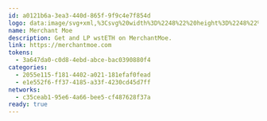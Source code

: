 ```yaml
---
id: a0121b6a-3ea3-440d-865f-9f9c4e7f854d
logo: data:image/svg+xml,%3Csvg%20width%3D%2248%22%20height%3D%2248%22%20viewBox%3D%220%200%2048%2048%22%20fill%3D%22none%22%20xmlns%3D%22http%3A%2F%2Fwww.w3.org%2F2000%2Fsvg%22%20xmlns%3Axlink%3D%22http%3A%2F%2Fwww.w3.org%2F1999%2Fxlink%22%3E%0A%3Cpath%20d%3D%22M24%2048C37.2548%2048%2048%2037.2548%2048%2024C48%2010.7452%2037.2548%200%2024%200C10.7452%200%200%2010.7452%200%2024C0%2037.2548%2010.7452%2048%2024%2048Z%22%20fill%3D%22white%22%2F%3E%0A%3Crect%20x%3D%224%22%20y%3D%224%22%20width%3D%2240%22%20height%3D%2240%22%20fill%3D%22url(%23pattern0)%22%2F%3E%0A%3Cdefs%3E%0A%3Cpattern%20id%3D%22pattern0%22%20patternContentUnits%3D%22objectBoundingBox%22%20width%3D%221%22%20height%3D%221%22%3E%0A%3Cuse%20xlink%3Ahref%3D%22%23image0_14870_270%22%20transform%3D%22scale(0.005)%22%2F%3E%0A%3C%2Fpattern%3E%0A%3Cimage%20id%3D%22image0_14870_270%22%20width%3D%22200%22%20height%3D%22200%22%20xlink%3Ahref%3D%22data%3Aimage%2Fpng%3Bbase64%2CiVBORw0KGgoAAAANSUhEUgAAAMgAAADICAYAAACtWK6eAAAAAXNSR0IArs4c6QAAAERlWElmTU0AKgAAAAgAAYdpAAQAAAABAAAAGgAAAAAAA6ABAAMAAAABAAEAAKACAAQAAAABAAAAyKADAAQAAAABAAAAyAAAAACbWz2VAABAAElEQVR4Ae1dCWCcVbX%2BMmv2fd%2BTtkm6b3SDllJW2Skgiwg%2BBGSRh4rwROW5oOJTBDcQ9YFPRRBF2UFa9mKBQvd9TZulzZ40ezJJJu87958%2FmaSTZGYymUzSue1k5v%2F%2Fu%2F%2Fnu%2Bece889FwiGYA8EeyDYA8EeCPZAsAeCPRDsgWAPBHsg2APBHgj2QLAHgj0Q7IFgDwR7INgDwR4I9kCwB4I9MDl7IGRyNmvoVhlgCTMhbIoR1tlsfNTQMYNPXPWADU1%2F70bHcVfPJuO9kwAgRoQjebkZoVdbEJtjgnk5EBI3GV%2BmP9rUi95jXWhf142WY51o%2Fl0Havf7o9zxKmPSAiQEBoQh8cxoZD8aAuP08ergyV4uwfKvJhy%2By4bmg5OxrZMSIFZEF0Uj%2F7cmWFdOxpcWgG3qakf9k40ovacXna3D1W96XmLW%2FBkp54SHmiy56bEZx1s6a45VNx9%2Ffd2hfx5v7hg27XD5jtWzSQeQKGRfHYG0%2F2XDgvrFWFHNEPn2oOtgAw6c14XmYucoKYnRiV%2B8Yu5XP3Nq1uqC3PgZIXw59c09OFzViZQ4MzLizWhp66q9%2F9frb%2F%2Fb6zv%2F4Zx2vH9PGoCEwGSIQd6DYYj%2Fxnh36slcPnWU4004clEbqtcXTEk55fbrltz12VXZ15uMwM6STry8oRF%2F%2F%2BA4Glu7%2B7qpID0MP7spHTNyrbj9gbcufvntva%2F2PRznH5MGIHEo%2FEEoYu8f5%2F4MFs8e6I22NM5fjjceumPWVQlRxpA6cotHXqjBs%2Bvq0dvruotiwk1484f5sPd0HZ67%2Bsl817H8f5e4nvghBrk3UiF%2FeOK3ZAK3wGKGMT0R3VPicd1lsaE%2FvSV%2FVkSoIWTDvjZc%2BeARbDrYNmzjOrvsBE8vzl8cF%2Ff2hrIXKmtaqoZN4KeHBj%2BVM2bFhCJuaRiSfz1mBQQzHrYHDDFRMM%2BYAiwuRGNUD%2F7rMgvuvTxRpXl2XSNueLgEze09w%2BahP6xqtKufp85NP0%2B%2FN97fpvGuwGjLj0bO90MQEjHafILpPesBc0YyzFNz0d7bgfrao7BXVuKRW9Jx2bJYJUb96G%2FVeHJtrUeZ1jdr0WcXJBV6lHAMI09ogEQj94tcET93DPsnmLVTDxgjw2HKzoAhOxVtLfWoq9xHnaEbVnMIfnZbBi5aHAMRlb7xfxV46eNGp5Se%2FUxPiirwLMXYxZ7AADEiFPFfH7uuCeas94ApKQ7mKXnoijCg6XgN2g9toSber23%2F5MZ0BY4eey%2Fu%2BE053tnWoif16Ds6XIseYggxe5RwDCNPWIBwxmqJkdLvGPbNSZ11iNUCc1oyDFOy0NbRiLqag%2BitHahLmI0h%2BJ8b03Dp0hjUNXXjxl%2BUYseRDq%2F7LT3eotLae%2Bzesx%2BvS3edcMICxIqYy1w3KXh3ND1gjI2CKSMNPclRaG6sRXvJ9iGze%2FALaVhNnaO8tgtf%2BnUp9pR1DhnXnQd5aRoL2VVcO2Ch0Z20YxVnQgKEi4IhnNa9Zqw65WTM15KZAkNOJjqMXWisPYbusqPDdsMPr0%2FFFctjcehoJ675aQnqmvsX%2FoZNOMzDU4vC1NO9xfW7honm10cTEiBGWAo5c5Xr157ytDCrAfZQI7p0WZ1LsgarEb360izl9V4bpzUpyhsMhHxrD0Ko4PozGMKsMBEUIZlJaG2uQ1vtQaV0D1cHIxcGvn9dKj63Kh47i9spVpWhrmX04EiIDkNucohSbTbvql47XB38%2BWxCAsSMqCR%2FdpI7ZZniY2FITURTE0dfAqMbHhI7lw7MHT0KKNbjXQo47pTrTRxTfAws03LRExuJpppyilE7Byjdw%2BV532dT8Lkz4lFe3YVbHi33CTikvAsWRUNstDpt9p6dBysPDFcHfz6bkAAxIbzIn500VFmGsFBYp%2BVzhicHMBpRuX8jbKHCIjwEh6OALuE4%2FHTQgC%2Bs1gYLFV9fhRAzd8Kkp8A6swCd9i5O0R5G56GDbmdPJod7rkjGTecl4GhNF6748RHUNBLIPgqfPS1S5fTmx2V%2F91GWPslmQgGEYhUIDgoqpmSftH4UmVi5SGadVYQQizbzUleyB7Y2x0rXKPKVpL2kxrZkK7ojjAirsSGku39K1dOsDVERMGelw5TP2SiuXRwv97yeMrLLVO4Vp8WitMqG6x8u9Sk45k%2BJxMwcqxKvXn1330uetnEs4wc0QLjpicp40korYldzSnexCRFJfFe0axi%2FYAgPQ8SyhTAkxPdVoo1rAy11x%2FquffXDFmFCt9mAqPJ2hHjIlEwpibAU5MNmBY5zpdu271MSoIeZsCFGgvXRO7Jx3vwIHDjagWt%2BUoIG6ku%2BCsJv%2F%2BNsTifzx7HajsP%2F%2BqA4CJCROjcUCUujkH43ucWFjOtYPhoplffPu6KB9tyRzdLiwnMQmcGlF4pTeujpsqG%2BbJ9%2B6fNvu8WA5twwhIR3krMMn73JYEWkJQPmqHi0tTejvlpb6R4%2B1dBPwzjR8LObshQ4NtLY8Eu%2FKsNxH4JDSp6TH4sLF4XKXAWefG7b7ztt3d4vpAzdFK%2BfBBQHISA4%2B571DS4C3skWabKL101zP2FPRAhsKUNTnyHEgOSImYgwZ52QaVN1KXq6Rjf%2Ff0Kmg27YDayb2YLuRNc6idUUjShzJoytJrTWV6OjZPSzpCZOV%2F3iS9k4Z1441u1swe2PlaHd5r2oN6hJ6lJm7%2F7zkhRyKaCmrgsv%2FN1%2BcwTSa7jP%2FZke2NpdpfH3vYABSDgyLohB5ovsAP%2BbGQifHyIYQyzIjF7M7VhkM4NCV2c7mqpKBt0do8tmIwwRPbCHaUTKffYItyQixpSLzvpGCFC5l8InhUeGmfHzL2XhrLmhWL%2BrhYuAZbCNQg8aqlIrZqXgzNmc%2BmaT7v9hMXp7TFOikfUEpYfvHceR1QTKxqHS%2But%2BQAAkFtO%2BG4a4%2B9nogKiP3vkWI8ezqMUwUhNyFRoril3dHrN7hjoTjNkGRFrTEQEaDNbWcuTdScJyzVm8qYiV%2Bzp%2BcWsWzpwTis0iVj06NuCIiQzF11fHqandN99rwCebmvqqS%2FBnxmHKu80IvakF5eM6qzXuBBmP6Q%2FSycI3%2B3onQH5o4FhKcFDLdRG66F%2BgtcF%2Fe3oiomIQkz5FyeqNx8pR1bQNvXbfKcvSxLBQCx69PQurZluxcX8r%2FuPnpWjv9K1YJeXIrNgdF2VhVk4Iyuk86IGfHJbbg0NkFDL%2BYoDB3ITSpwc%2F9Nf1uAIkBvn3BCI4Qk1k8pHL%2BCKH7p4WmmMo2WAM35SRkwERcSmITkynGXkXGiqpB9A%2BaixWEZPjw%2FHIzek4tdCCd7Y248uPl7NM34NDuuv8xdn44ll01MAV%2BNvv3oeWoRV%2FMx1w%2FF8PumtacWxcVteHpoAxfPGSNUWEFZzC%2FdEYF%2BNx9hZDGFIiFg4LDtka2syp07EKZmsobQUyERoZh%2FaWRlSX7nessYwNwQo4nrgrE7OzuS98SxPBcRRdY6BzSH8tLkrG966NRE%2BPHV%2F91kHFQUboRzP1kr%2FQU8o8%2Bt7y%2FVz6CIWPE0AMRjp0e5l189tM1XD9YHfM2spsVVrUIirkw88syyjua%2FEmxGhSgIhNzaEMYlDrKg0VW3yqX7jqgzlTYvHbO1KRGhuCv69rwDf%2FVAGaiY1JuOzUJDxwHddnDHZ87VsHsJmcys2QxM1xz9RixxluxvdZtHEBCN3zfIVUEOuzVow2IwdAkiNmERyaycNwWbb4kHuYLKGISEhDZEI6RK85zlkxJUbpRo7DVWSUzz6zKBE%2FuzGJtgnAI8%2FX4NHXRHzzfQjjWs5XLxUzFa7PtPXgzvsOYOMWt8GhKkR%2FyqeGI%2FXiNlS%2B4vsaDp2j3wFiRmRSGBLuG7pK4%2FMk2pLGdY7MEQsX8crGRbjRBnNoOGLS8hHKRT0BRNWBLejuHN7zx2jL1NObTQbcf20Grj09ksY7wNefOIoXPuqfRdLj%2BeJ7aWE4HvxCOnJTLajhvpHbv74PxYc9X%2BKgmZE5CpkPtKP2tV50e24S4GVj%2FA4QOna7kY0NKGtcs4Fr9%2BGz3epCW3sLFwZtbsUdHCmEolN4bBKHiEyYzFY00zyloWw%2Ferq9y29w%2Fu5cnzItAg%2FdlEHTchNKqm24%2B3%2BPYvMhzwl2uLLm5odj8bQwXH16LKak0aaM%2Bsw7FN9kraOjw3vaNsA4LxQxq9pR9%2FZw5fvy2TgAJPEsXzbAF3nF58wdVil3LsPW6vlIa6B%2BEZOSgzCCo6e7CzID1t5YM%2BLeC%2BdyR%2FtbbJ2%2BfFEi7rgwEWZTCP78dh1%2B%2FmKtT0xHUuOtOH1mBObkWbFwahgPR%2BjC5m3NeOYvFSij%2FdY2LjbafDRdzI1yZ%2FkTIMJh%2FRbobz0sBXP8I0e42SpLWhLCVixzMzYN%2F7g42Fhx2K34ZpMJySnJiE7O5rq3Dd2N5eixtRKM0u12rrH0QvZ1y2VPTy%2BVY344wMp3F5c4miivN3AqVO55GxKijTh3fjTuvSIJcZEm7C3rwJ2cwj1U6RnXkhqnxJmQGM1PjAnz8kORZDEiN9GEXXtasG1HC7Zsb6GOMYrKutfI5gpsONGswb20HsfyKwcJQ%2BxKj2s4xgmsMwo8KqGrY3hxxMLRef6UcEzP5og6LQm5SQakxzaCG%2Ba4bJJAq9UEBQixPxITKzHhV3hxUQul71A8EUfPjQIWfldydG5pt6s1irZOOzq4K7GD6xWi0wuXEAPDmHAjUknMWUkWTM%2B0wky3PB%2FsbMU%2F1x%2FHq582jbh8I2585uWHYQr1hrxUKwoyLLBxb0ojdYjahi5s3dGMZ1%2BvGZW45KK57t6Koj%2BCtE4OU%2B4mGE08vwLEjIjTR1NZX6e1ZqXRbD3Bo2wHK9Izc8JolhGBU6dHIIr7NwrSreQM5AgcSHt66O%2B8qxs2EnGTnMnE%2FbYylQxyDgGHmJIrkPDbzutegkXsAdtpttvNB1EmO%2BLMPUiN5%2FQzPaB7GtoJoGfeb8DTNOU4VOGaY4RZQjA3L4ziURjmEhTp8SYcp03Xjsp27F3TiLeoO%2FxvSTvbwIoFSKBR66kEyD%2F9UR2%2FAkSOPfNHo9wtw1o4xd2oKp7spwgzduLCZTE4Z0E0Vs2JVGBo54jeTFGog4baJYfsMHQYYOql2xyCwSgcwhKJcK6I93IvSUh4PKxcADRFRHGPejhEPxkuCFlyp7YyROwu246uqgOcihaM9RKA8rBXWd%2FbCUrZ795LdiQi2kUPf4zD1Tq360VKrFnpB%2FFRJkyl4lyUZUWI1Y4D9Z2obenCp6VNeOrtSjTLPnlHiP%2B4GwbXuNKjjMs3PaIJHU0%2BgJBU0salR10UagwPRUh8vIsnrm%2FNJlO%2FaGYbFt%2BUzz0X1A%2FoxePIkXa00kdaaE8oLDRojOS2VpoTokd2N5ErRKQUwJw3C%2BEx5FIGnQOEoMdADkIiJj2PGEju%2FEegcaaro6aCULGii0qJAELKkK9uruzJN7Gi7vXy%2Bfcvm4UP9h3GzHwL5lFxruqwYUN5K8obbfjXsRb8eCNtyUYyJQkcpsGG9Qe21W90JP3q8yDHn3GzaAEdS8%2BnWLXIgoj5HFOz%2BAqzWZhr6z%2Bf12L4DMMXzKRv2eE5SChFnGV5nfjSsmakRHaTS%2FTg6DEbautDYO0OQWJEJPdhaIQvtCSjt4z2vRZamE1birC86TASKyI%2B8TZ7Rac4uaHdGwkl5B1MZUDX4U3oqi5mIoPiHkpxUYhQWfM%2By5bsHW9UdJLG9jZc%2FtI6lLd4twcp%2Fl1yEN8ZCrNyvgq9TRwSKqiJHbChdZsNbetpqbajC23lvipBz8enADEjPIUHZV7GQzM%2Fy%2BPPxnQ6V8SJrjjvq5%2Bw9AwYaC%2FqKoSQ0i6c0YZr5rfS9KRbbeYpP9oFY3QRMqbNRg%2BdM5jaGmUeaqCCLWIPQZK48FxYUvKZNV%2FjUBq4q4Jd3OthE0O4l7xl53tq1stFFJe3epW8Zcc2eoT%2B%2FIvvUbchUj0MkTt7YOj0MJGL6AZO8ZpaXTzw7S2ac7a9xIN7XqR%2B8mIPfHOcm%2FcU5tQ4UTVjUfggTexu5ev0iwmJnaJ7%2Farh5XenKg74aeU%2Bj8zo03lPlGaZVu1%2FvDy%2FHbef1qyAcYxToSVlXYjPPgXTl3wGccmZOLL2T%2Bg8ekBI3zFiC8%2FQQy%2Bipy9BWP4CNcoPBIfE0mOSywgncCRzCEjqSp5o94WgNdbTvvffsDdWEmwOzuNIN9yXnQAx9nKKmKLd458ewS%2B2bh4u%2Bpg%2BCy23I3KP5wD1tlJ29FS0o%2FqbNJP%2Fk7d56Om8ozA9Nb%2FDkXZONDJ%2BwdfBzdp%2BDDp1eVGk1Si6h4MMHTRbmGTDV1Y2oSjZBgHGR%2FvsSJmyBGd94RJExCSqqdGaXR%2FCRnAoMUfK7auDplOYEjIQns9FRz6SAVwPMl0rYNGK0h6Ikq3Yj3omYpQWRAyj2k2AGRQ3slXQmZua0ZRXpcfScx76m27rYMxZiIjUPNy7yI4Fm3bi5id%2BCZsPN1cNXfr4PqGAn0Yz%2BT9aEX99E8rv5jTEdm9rZPQ2oaSLRf7drMgfOA6njiYfb9L2subuOFpwlXcUd%2BSFmuLUIxMV5v9c0YS7VzUhpKMTO3a3wRQ7D4suuBX5c1fCHMqZJ%2F7r7e7E0bf%2Fil4xM3EhNsm4Hz9nJUIiYxT3kDjyTw%2Byb72zirvzqg7DJq49WxvpWZFyR4%2BNlsEEiHhaJPH2dHPUp3TQSU%2BHHZUlaN33MeMQgNR1XBSrZz%2FgWwAZlr8QZq7eC5gFcPk8z8NoMOHfe0e%2FX31AYW5cmKgxWGrdB7cbWboVhXovlzPjPkvbrb1daN3vVqJBkbziIASEkdtkf0LnCl8flN%2BEuAw3a2sfczgzdf%2B5x2EmkX6ykcAIz8CKa25CTFKuGquFvEVUIeWiZseHJFxOWbmg0hARZ%2BKSYEzKJqchsaskfC0tNQoQjaWHCL5GJu0HjLsdJWRls3XCyFVrg8lpfmOIrAQchgh6eUzMZUpG0v4rlnbbuefjybfXoKap0d3iJ3w8DlKJNJV%2F3oTI2xtx6AlPG%2BQVQGiCdv9EBYd0kMUYhXML2%2FDVFVxAo3%2FZihoj5i6%2FHIVLzueAyxFXxB4HZamZJxJ2W%2FHWAX0rceQjoZcAip%2B2QH7AYO9G69H9aC%2FeToA08CnBI3mp2SjvGLakbm9qRmSMGb1cBJFr%2BbgKMpNlzZxBgDvzL8ZkAjOPmj1r9hw8u%2F4DV0kn8z1TOBIf60F7XQuOveBJQz0GCG3yz%2BTBNfd7UkggxQ01heHWZS04b0ojPtrQgiTK6Zfceh3Co0UvYSCB9ZLK5J%2BQmJ3g6Gk7zv3ndWpRUAeGApGDI%2FQaLBy1k9B2ZAvaDu%2BEnR4WJZ2md6iJX%2BZGDqCV4PFfBUMuzdto5mLmKU9Dw4MwDI2AKTpRuSIKoT2LKOkymyDAkcblJPltCcHjdo5xAi7XZj3FaeGZNjSWuFuWRwDhNO4U2uQ%2Fzcw9SuduZfwRLzMGOCW%2BDrsPxeC0y29F8tRZMIpdiB440jqPvVRR0M4lcqU8O3ENXVwSoJjDwlD%2F0Qvo7WgmuAgDfvQRXvt2zlEvyL1vPR%2BJbWM9rFyNF9ekQ4W2xhZs%2FN0j6G5uIM8yICV3KvJWnkuDySwF2Lxkv6uLQ1XV7%2FfZaxHcrPf3Buw7vxvt9e5UwCNCJwK%2FzBmCCd3D07mynTLzYiyYtgRG7v02UDkWx2xDk5wdJhNFG%2FEg4iKS4hJUqu0yRDsBo7%2FzZegWfiScidqbLIHzv3a3P0tJrhYa5YGKz1HfwaHkDi%2FIHnqUEi8Ku7pWDxx%2FCFQ727JnK0W7zi7FwSSf6pL9qP1rCfKXruLnDCREjrxj0jnbyfab63OLufvnaroTetydtrkNEAuiZzo8HrqTb0DGyeR%2BjKe%2B%2BSOYrVR2SVAh1B0QMrzoI0RrDSdR0bMhhtrYxDiueIQSwxSqqJuwR%2BS6gQpyO008ZE9cLzmX7EXPys6ElW%2Bim6JZj91G4rawbhTNpI4DQMLFUVsXQh0Oswd3cl1NA593K%2FDpkFd467Th0Lq1tIkh0Ols7mQPkUj%2FUSsqn%2BBbGNHTntsAiUbePexYza5igvVwnMWEz2Sl4KrpBTj43EOcmTIibf5piJ%2B1kuSrSOiEFsldXW6X6Vd1fUIs0emdNQvGkv%2BKSVCxJxCOlFeiurEdB0urUVF9nGWbFLeRAy%2BjaEn8o1%2F9Ekmp6bxPTsXadNva0Fq6F8cPbaOJOf1uOQrWy1cOqAmcgRxEngKHD5epb2dQKaAJ8%2BG%2F4jWv4HCGZ%2Bb9KsNJ9oeDWRxntm5txMFHR2qaWwCheXGkGaHXjZRZoD03UVa%2FozAHV%2BWncvCUMZ5rGDTaM5EYj5fsRsKMlbJM4DIoiUmRVS8qtnLWR%2FzvOo%2FmLlIJ3YqYFZFdyPP6GvHbP%2FxeWdxaKKJZ6ePKzG%2FJQgDazdmuy6%2B6CinJtPJlfcREXgQxozWMdlzzEUlRsPydP8PWUMt686Ej6JxBv5ZvKbe1uY279myaOb3zQ5Ur8yVqe%2BhNxMIp52DgvhnEEiAGAsRJ%2F3TRMUOQx8CY3KDC%2Bc%2BJxT0SebzY02fMxOeLBBwkKyfX6DLCd9XWoMdIEWuI0EszjTrOSO19%2BiE0b32bsfqJVE%2FiPFJr93qRuugCpC65GFXNXBhk9rI4ZyY4rBSlUtLS8ZMn%2Fw8%2F%2BM1jiI6OUbsNlVWunqHTd6%2BRvZ47n4DSuIP%2BSMSuwUHqUVtbxxq6fp0U1AgO%2BihkH6SZhm7z4Hwn8zUn32dZEJk%2FUhtd9%2BigVHy9SwfdCujLUBLkz5fOwNSoWI6cjjHXmdCIEHsXd%2F66GDxkNO%2Bm15Ijbz6DyrVPwc4V7x56WBxKFHPuCNE0musrqUx00GUnD74hMQsXEy%2Fmsjlq9oKFiE1NQ3JuHmZzPeK9tWtUvkLy%2BkfPj0bzsHPLrjI6VDc1YIgoNjgIaLr18w0ZTekuvFda04gP9pbj5U%2F2IWreSsy58hbEZeYhcoBYODi3k%2BeaevUZI7XWLRGLSMsZKaNAen7XjGzM4Kn0YiruLJ7oddRmi3hoJv8NDl2cHj382v%2Biq6mO4pfAwpHHCOKV5COjTeuhT1FcuhPJpk4uSIq%2B4eA9%2FN69aROOHTxI8aoHO7ZuQUtbC75x221YfubZSMnKwOJlp%2FUxKgGXgeYtg2soZimuAs8WV2lDBOAcAN7fU4aDVVyo5PWyFStx7uqr1CyXkWXHrv8ULTaKmyd5oNA7f6QucAsgPNmpcKSMAuV5YqhV6RzCHnTr1xNmg1hZEbMUUxEKJDGq8Zlb9I689VfYm0hYnN3S9BA%2BGUylQzZWhBlGpmnIzGg77r%2FpXPx78wFs23eM5lScwaqtxkP3fp0zVXa69qTaTJo%2BcmAf9uzZjceeesqpUvIzBM0VJayXI09HmUMBxKYTPMvZWlyF4qp6FBQW4Vs%2FfgiH9%2B8laCjukSsl500bsvYn2wPStWaQN0zDRxSxaMNSxFc%2BYaY%2Bbp3BfeYUq4TAnIN9wMgrRG%2FkR4sj4JCdexUfvYKuGp6zoSeV70H5OOd5wm8Vl4n43y7KOmfPzltShDuuXobl83MRGmrgFC%2F3qHf38CDNbm1nIEFy6ulncKo3V6XT8%2Bxpb0VH1SHe016RAE%2F%2BKVsvgmBw0HWTHsLgCKd7JUwtmIa4hFjuhz%2BO%2BopjbCFXeCleNbD8YBClOlJOMBs2jMhB%2BEoimAMXASZGWJwYz4U%2FEYskaH%2FlVzeJwizKutzix0yTDCVqCe8gwbU3VaNhL8%2Fxcyz2iXDlnF7y0IMrjqQ%2FG%2FwtnCqSe8%2BXzcnFstl5OFRWhS37K3nG%2BDECpRsZU6bh9nvuUaUhhBuU6Ci4l9v4qja%2FKXBg3ZijE5AFGwJ2A%2B85TxKYqK9IaGxto7sgTkuT%2Fa15%2BRV8suETNFRXKw72u78%2Bg%2FjoWLTKomcwSP%2BOuHdpRIBMpH7MjghFJk0xBgchJFmv0EBCAuQ%2Fa3xqn4glphsth3cTJ93sNJ2p9oNL8nMGhb724Uygg8vUr2XU1%2F5r31OzUzCVazKnzsvloZXNWHHF9YimfZVdiXTkY%2FZ21HBaue3YQa0uA6shWWkA4USEczA7tv52ibk8wWEgMmUAqK%2BqVmCZNmMG0jNysGfbp8g3h6K4q8M5efD3ED3gd4B0ZJAYZwx8uUPUzePb8xNcb6GVjIw03OukCYbZLGVzvwQ3EmnDM%2BmXI2rdno281IhY4g8OOhh0cAx%2B7sm1GDKmJ8bwE4vOXW%2Fi8M63aYQYByP1p7bGZrI72nRxQZHRXAY7dSX9%2BGmJIHXT65cYG8XzFENR08KTcflMOElaZjb%2B8%2B6vo%2FiT93DovdfxnZx4%2FKmiBe%2B2NCnwuizEhzc7Mg2Qjy9C%2FHvcJz%2Fi%2BrcvStLy8DtAfFf1E3MabvbSRhMNk%2FjLIThkdI1IyyMBiahhRCctde1NtF0b4R36AhxSazF81Lwo8qhKzj51U2Tq7azmVLCBM1%2B0duPs11DgUOklPkUtbY2EnIIXZjqMk7YJf7zglAK6FNVc%2FkieETw5avszv2QCrYHCWW5Ij0FonQH%2Fqj8uWU6cICKnH8OkAkgoF%2BWGCiK3W6wOSxmjBZa4ZI6u2hpJV2u9kumVojvEqK2P0EPl78l9OTymg6JQR0cXPSRqSrssY8gxAWlxQ3NBvQxxSOfcUgFTXFwcykoqCQ9ZnAQSI3VRUyFJ3e9vGjkOxcmr48NQyRm3LeQ2weC6B5z72XWMCXQ3UolPriuslFihHlJJKE2%2BjRYSkIhUvNfBswaV2tpPQQMycRZhBjwYdKFNFjsK0YrqJ0y5zSA6Qhu5WVsHDa65mCi%2F2zvpW4cAzp2WQe4xsvjZTf8dcrK4XpJwk8joSO7zJP8Q8UsryvFXZvTYbInkCPK810AjTd76fHIkDrbz7CamC4YTe2AEoeLEBIF8p1MWy1wEoQ0xBde4QAjCkqcIxSgCEZ9V3Z1iZyUJB5KWuuMk37vIesAtUchFyRencEZOqsoio8pD%2FeVvLtq1kxA7aHHbQX2ojRyklcTZwk8M9QYzRSt3giwKqn3sDppXAGZpaalJTC5t4EfYivpod9RvPXN5xN9iwJhIk5bTooY%2FUUtPdjJ%2Bu%2FdGJkjPNItL9EFBxCYBh0W4ixAU9ZD4osXEh%2BwW1JbhlEA%2FKJ1%2BOZxopVIzH%2FkWud4UlUBvihmIyCxEeHw6LHQvKn5BZRKgnc55j5ftRseOrWhsPqTWQtR6CGWrTnKQJIpWWk5CusMHqZOts4MbtRyE7QBKcloijpZXqcSS1wBQuMxSYGzHqphQvHGckwPBcEIPTCqADEVaPTRXN3A%2Fh1izxqYWwRKlLaAqcw52iVH2engRiC8CzoToqXMJukUERQo1cIsCiyJQNU5rGYcmhiIlMQ1p885AHS1qt73%2BHFoO7VOilZi%2BR4SFOoZ6dypC2yuKZxYdIGy4cMkwulMN43lqHa06Rxw%2BL13JT%2BPZ6MHgugcmlYhVr5tbDGqr6B%2FKTxSXyOMXLnd6qlGWNSJazQQ5PVA%2Fh%2BMeEsGclIGcy%2B9ExvIrEZ6YATuVfwGGAEcMRAYEchqjUDGFr4ScApx%2Byz0oXPkZLuhT1ONbGKmsAXnxwk5dRgHU8UDSyyc9g%2Bbz6sGg8gdn4HTdS0fbVvejO6Wc%2FD8nFQfZ1dBCohGhgeIUiUTeuU44tI2FJTyO%2Bkdu%2F1tlBNEaTLEp%2FCvEKzpDv5LsTLQOYYzPNXEq5dRLETt9IWPL6KsRvow2ImpJGExvkpczaEymUJxy0bWIS83CO0%2F%2FniKXjTqI5DU4pcruhD8iOtroe9cUQQ%2FxSgvXoqSkpeDY0Sq0t3UwJ%2Ffy4tSBstU6oZDgjZFm%2FidWD9VQ6T3ark1ZOo%2Bu0gqZsUmcv1Kj5UHNssbQo4k%2BqzXoWf8liY1EKR5MMlZe6dBjRje%2BCPnmn7ICyy65mlO%2B2q7F%2FvKG%2FyWAs9HRXQjFM%2BcQQs%2Fy2TkZzrdG%2FC3gP1F7GzHZSRFhUolY8saa6SVY4wQa4QhPMFBJNibnIK5wHsfUE5tsoF1W%2FLS5VNqHHnElN%2FIaJC87DzFTF5IzcbZqmPiMPnJw5DHzzIuRecqZZHon1m24TOxi8NjeofheXzzWKSE5DuERVsfcgzaTJtKdkvD0H9TLpA2xCYloo3hYlJHnAcfpK23S%2FxjdEBhg3SOrxnPP%2Byza33tGCT1C7tTLeVpTCDKmL6aSHqq22zqLOtIEA8WyyCkLUL97w5AtEoU%2BZsYCcg7u2fBxEO6Wtfx8lNJBdUd1iUe5i68sE01UZLbMOeRNy8Pu7TIJwLvsCOkLbdrZgIxZc5E2dynSi2bzMB8e98fybyCwausb8X%2Fct%2F7rl55DvZihBIOL4XQCd8pZc07hYtssRGTkUhcgUcioyT%2FmmFSO%2BnOUos5bLoJB%2BY2Kyp2tiEhEDsfwS%2FqiJM%2FLEHKZ1EWfGZMOk7oa6OAt86yrSehU9DmZoOrgoqYDb3Gqmusq7S1iuyVI0Fon4ld0bCSSkuMVV1AiFBthZL4zL78Op33xXuQuXIFQuihVXIucRPasJ8XH4t5rP4%2BPf%2Fkkj5LLHFjUSXrlGU8P8E6anplLguiirnE2lWd6CDFQtCLBZZ99NXUHOkzgP8oVJ7RCCSE86Sbr3OvoMIGKt8j1jCaKsJGugUQ%2BT1%2B%2BGiH0yqgT4QmZjOKG1EiI2kyCzb3oCzTXJ4%2FTaH3YXPV0PZy962huGRBX2po%2FNRcmK70%2BEhgCjsU33YkZp31G9YESD6Uv%2BJF%2FMrkg%2Fyg4IiMlCX%2B8%2BzsD8jtZLyYPQEhQV684k%2FRLHyypuYieczrfaQjiCubR7ko2UQ1Nccp4kPqFiDrZp1%2BBlDOvUYt96tg0pgtLzUFMThFBJgQ1tqQSlpCDhNkrFS8QkCjwjlCkxOuSKW6nJso9A12l5E%2FLoW7Foxxmn4Ks2XQtIG0YIQhQ5hZOw6kUwU72MGl0kPl5hZgrRzo7RsK0RWehu64a8cvO18QiGS2HCioN6Uui0NwjvmCBApayX%2BKJr6Q0kYEc2Bgmn6Hy9%2BC%2BcI%2FEJeeirb6Ce0J2qw1Urrje4CzFGZ5wPOFEKvBLCN3EY6lN5ggsvPxzfOb%2BeCjZ3HvV57H6gW8MLuqkuna%2FxwK8W66gY4KBM1RGZH3mGlq2Oh0Z4FEbqNIKQVFEo2ylqyQe5eBNZN2WK3PlFQiNzXBmCkNmJ4zDTFFqMJAEMNWVNShYdS4iuNbjUeBoMS3Ts%2Blij%2FKfIJEnDUBuufgyGTL7goykISHiqM3pZt%2FTkX9QaifnkWGYXaTy8iwfEY1k1kgXkey0wBWjSPHxKyoOaXeASKTXSEZ9GelNYdEE%2BPXcSBVDHYh1UAn0WNq3ZCG1MtAVqZjLOLdV3AWJ1W9Tkw0FsmI%2FMOnIV0yQm5aJpJgR%2FRqMnNcEjjEpRKzz5i5BJD2sa1NXgfE2lHhGCt7y%2Ftt4%2Bem%2FoMuhRFNXRlJGOi647gYUzedZhkOQruhFpvAE5K2%2BC%2BVr%2F4iW6nKnNf7%2BNsrGK7HBcgaHPJWlv9LSKiy58T%2B5BsqpXAVVz8ZD4UBT6OyuplFzAtFf6snza1IA5IZzNecU%2BogaEK%2BPQFj%2F%2BmsEx5%2FUDJKY1UfGxGDlxZeog2w2vPU2qo4dxcoLLhYGpbiUc73ldFuxHzPQA336uV9A%2FfqX0XDEsW9ecRPhNMLgjNQxnIwt2QnSD7K9I52Lj0k83kEmKAav%2FTiXNdRvcXaXFp841OOT4v6EB8jc3Gm4dMWpJBbPRsexfrul%2B%2FZj47p3kFc4C2W7t3O62IhVl1%2BB0865gFTdgyUEdevxehw5vB95%2BdNYHUFJf9BaIyb59C5PkCSfeS2iuZBY88GraK0pIUMgAkj4FuWkwikt0SHmJvEzlyCq4DSCQ6Zw%2B%2FN1%2F5esxVBEHGTK4n76yRFzwgPk%2BnPO5ygaIM2QoZuhi46ut336EW6%2B%2F%2FuICI%2FGU7%2F8KfZ8soE6gXgz5NKjmJRwHjYiNh5R3Co7HAXL6C%2BTBSJyhcekIOuiL6KzsQYNh%2FcAPOItlObtaubW4edLmEsP12uiC5YIC2IxsnHLm8FDGhPCLcE0nT%2BJQ4BQlndvwGqy4IvnUbySIdKrUdK7codK5cAHqo8ewxkUncKjuAmKdbvw6s9h96cbUbqHph9kIFJXTRmXnEaou0wQ6AXyh0wchHFGKmy%2BeIXX1tt1EUrWaQRI%2FUFbAOy%2F9uSXCGUGtHJj1skcvBlaAqa%2FHrzxNoofVr5IZ6IYx%2BrJ6pyIN6kpiI5LoHgj5NqLuLQMnHLWWdhL37zVx8o1JUE9GX1dFSAIjBAFDo1bCMfwRucYXBtxdNEm25FP4jBhAZJED4FXrTqb8raMwH1j7Li%2BSsUVSJxhstNPqkTASNXEu%2FuKCy7imkoINrz1FonXgZFR1lZru7xCvf3CXwQavoCHVJ%2BOkQiSkzlMWIDcfvHliKMIM1FCcno6rr7zLny0Zg2O7N2lQOIbmIxdD%2FTSFHpaxslttDghAZJC5farV1zDkVIfOceOSHyVs4zGs5eehrnLluHFPzyBtmaak%2BuSof7tq8J8kg81EE4O3Hbh6tHve%2FFJfcYnkwkJkP%2B56Q5Y1crx%2BHSat6WK6HPlrV%2Bil%2FcwPPWzn3GmlrsIRdEOSJxLpUKwbOZMXL78DG%2BbPOHTTTiAnDKtiLrHWROId2g0IiCQ1XWTOQw3fvO%2FYaD7oV%2F%2F9%2F2oq65QViSKiQQgJ%2BnlRMNv7rqXJicjOkKf8GBw1YAJB5Cf3nInwcFqK8U8IIdeV%2F2sAVpNKADWCILknm8gKSkF%2F%2Fv9B3B41y6HuBV4CrGIsRGcdHjkS1912a7JfnPgPk0XrTXCkh6O5C%2B5eOTVre5oOhtI8g6Xt5x%2FKW6%2B4FJt5sqr0gMkETmFuCKaTX0kPCoCzz3%2BKHZv2YSsKQWIojmKMBKZMRbU9ItfJ2pcGsNxzFipCxHitLvKAzwBOdhGy%2BMe4LS1rL5Mz83mkXGt2LB3t8dZ%2BDJB2BEutPpwHGnB0e8PV78JA5AojmLPf%2FeHCBXvIxOHcbjse435CcHT1ik3l0aL81FZWopXn%2Foz6ilydXLzUwLXUsTLu9ZYBzgGtVtWybWlQVlpJzhIOZXlRxX4evjMpI6dHpTIZY2Gu%2Bkom0g9c95CrN30KSrqa4dLMKbP%2FA2QEXvPjIiFiZjFwzN8E7w9H%2BQP93wL16w81yFa%2BaYu451L3wm2JGzhGJXlpXj7%2BX9gx8ef0Bl1NDKmTcPcJUtQxBNxw7juI4uBzkG4RS9N2ksP7kdJSSkyc3PpOC4boTyQR0RQB2k7J%2FH%2Bt2Myoa6xEavuuQOHKo56n9coUsa%2FSy%2BZ9PXtq1CBDQM7dVDGwz6UuIEAkLMXLMKL33%2FopJhuFAFJ9pdv%2F%2FRjVBw%2BhOqyMhwtK0dbWxti4%2BMRGRvDcwcT6ZAhifDglmJ6qp82Zy4SUuj8TrGmQW94DC4PVx7FOf91F46NAycJAmTQC03kyPnvXzyOrKQ0vxHAoCr49VLTILQihauIRa387W7vRDdt2MW0xiCiE4Uqcb6tMCGJRhzqfNcM8aBygNzu7Pu%2BgtrG477L2I2c%2FA0Q77RlNxriqyi%2F%2BvLdyEoWcPgqx8DPR4AhU8LiskiAILsbTTRrD42K5NFrdE%2FKtyYHlSq5TEAkCfwYZGvBtMwcvPPTR5GZmOzHkv1fVEADRBaoLjl1BQmECqgQgvyZ5EGNA%2FJH1yHUb2EQ%2Ff%2Bcr3hbPfF3t4g4l0%2FfWe889GvMyM73d%2FF%2BKy9gATItIwu%2FuuNr6uVrZt293F8d9PbnN8pwoyAhnsyEVLz78K9x4dJT3Ugx8aIEJEDEqdmTX%2F8WjRGjld4hMu%2FGTz5BdPTEMU6ceKTgRY1F7iUFRdLr5N%2B%2F%2FUN894abvcgksJMEJEB%2BfNPtOKVgOsFBRZRi1cH9%2B2HlmkCgbasN7Ffrv9ppwp8R36AfrZcf%2BCnSOcs2WULAAeTKFWfizsuuZP9yPzb3IhQfOIAdW7eicMaMydLnk68dDj1J3tnZ8xdj22%2BfwiXLVkyKdgYUQAp54P3jX7mXkzPcEUfO0UDPiJs3fIisnByEilufYAj8HiBYImit%2FNdv%2FwBP3%2Fc9ZCd76LAuwFoYMAAJ5%2Fz%2BKz98GOFWAUII6rkI9cG773A3ngGFRfSLK%2FJuMEyQHhChC1i9fBU%2BefQP%2BMbVn6eHy4AhNY%2F6MCBqHcq9Hf%2F4zo8puyaxY0PQxrMp1r3ztjpBaUrhdMTE0syCi2XBMBF6gNBQY5k2oEWFReA7n78Ze%2F7wN1y76pwJZw0READ51Z134%2FS58xU42mlS8c7ateiU8%2FesZsyZtyDIPSYCLoaoo2L8%2FJORmIQnODP5wSO%2FxTVnnDNE7MC7Pe4A%2Bdrqa%2FC5s84jOAzkGO14%2F%2B01aOGBMLIyOGPWPDpWl5VkGY20ESnwujBYo%2BF7QH978m3AfG54%2BwOBcvBPz%2BH6sz%2BDmIiI4ZOP89NxBcily07HD268VXn%2F66J7mffefgvHqXuImYWcnVdA8SoYJl8PiFuitPhk%2FPYr92Hvk3%2FFdz9%2FEwppuhKIYcRheaysec%2BYuwD%2F%2FM7%2FIMxi5eEvnXhrzRsER43iFrLN8%2BLPfhYRHF38ZaEaiC9nstVJZiZdvU%2FNhKgHH%2B7ajmc5MfOnt15Xhpmu2u9vY8VxAciM1bOw9qe%2FgpnHonXxKON33lzDKd0a9od0IA3h6Chg4SKehhQMk6oHGhoa1KxkNPe6OANF9rU421v2dNvxyocf4O2tG%2FH6xo9Q0dC%2FQWvSA6To9Gl48umf0nw9mYfdt1IhX4PG%2Bjrxrqa0jITkRJx53gVqN9ykoo5gY2T8w8G9exGXlIj4hAT2CPWSEYZoG%2F0Zr6Vf44%2B2bccbmzai6tkD3DDluxnNgNowlZOXgdc3PImI6Eg00bP5OxSr2ltbFdeQJsteh7PPvxAx3Bg0Qr8FyW2C9kB3VzfWr1unxOeimTMQEUkT%2FmFQInQhHEaOghDRu6O9Fzs2bse7az%2FERx9s5REStTjKc1C8DQEDkLypWfjbml8jNSMJNTUVeOv1f6Gn26bAIcOIiFbLVpyOvCnTOK0bnLPy9oUHejoh%2BM72Dg6Oa2HjxEzB9EKkZ2YiNo6DIt%2F7QN4gN%2BSODJcyn9TD50Ic9CdGwIjvYxHNtm3bif%2B69efYve0A43gWAgIg2XlpeO6tR5GamaTsqnZs2ozeHu7DljazV6QLps%2BajQWLl6lO8qyJwdgTrgf4wqsqKvDRvz%2FgkXTc%2BMVrcaYXy%2B3ESelpSE5JJmeJotMK8Ski4JC%2FhATPKmmlxHGcInlNdTXqa6u4F78CT%2F3mLRza790e%2BZEAMubHH8yaX4hn3%2Fglm9iFj9%2F7AAf28lwLOnGW0ULOZtlx7BimZeVh7sJF7AXZXjquM8%2FyLoJhrHuA7z45LZXvfCG2ffKpKq2Da2AVFa2oID0I15BBUz7i%2BFuCOseH2x64z1jRSXtHD95fuwPvvL4R3d0%2B9OKgSuv%2FM6YAmb94Fh5%2F5gHU1Vbg0w8%2FQXt7M1qodO0or8CBukrsrq6EtdeC7V%2B9R40WspQUDCdHD4jekZefjwq6KapygELev4IGnylKEKCQw8h%2BIAGLhE6eQbTu7S0cbPeSk4z9BroxA8jMubNx9%2Ff%2BAy899zz27z6M4n0V2LerHPWxXWiZobnjSotNwJs%2F%2FCWiosPZIUFwaCRwMv0NwaJTl%2BHD996juFRHMOgwkD4QqIjGEYJailVlDU147%2FAulD5zCCE8ut5fYUSqHKuFwnCTFS9%2B52c4bf4sdgHFqhFr4q8uCZbjzx6QRcLW5mY8%2BLtH0dzequnkBEY3wVJ2vAF7qo%2BiUjzhO4K%2F10HGjIPoDXL1baR2%2FvL3foZl8wQcEmTkCCJEdcVJ9kdErQh6a5m1YAFu%2FvmPA671fteII8yheOpr3yM4Zmqcg1N1wXCS9wDn9a8581x84Sw5wDGwgl%2BpU9Y6%2Fvjoj3DZmZorH9UVinEEuUdgkYV%2FayMzmuL766EvfRkLpxb5t%2FARSvMbQCLpxfzPrzyC089ezCoJIEZftAhmosj19HSpmY4R2hp8HKA9oC8MR0SE45lvfZ%2B7SkMDpqajp1I3mhLJswQfe%2Ba7BMcpXP%2FoYYrRcwxlAUoFr5mK3Afvvx9cYHTjPQRqFDWD6fAiKTZ6v%2FnyvQFT1TFX0qNod%2FWPdx9F0cwphMUoFgKdZgCFa8j5F9u3bkHpkcNISUtTsx%2FCqoNhovdACK7kCWJbivfhly%2F%2BfdwbM6YcZNr0HLz0wRMOcLCtIbL%2B4V2Ralaco4zY4BwtL6MV8Bs0L9gHMX5Lz8wiB%2FEu33F%2FA5OkAj0csOQz6sBRThwH%2FvCm27CkYPxdPY0ZVS1ePg9%2Fe%2FPXmFqY4RCoRj%2B8H%2Bd%2Bgg%2FefQsf0Rq0kdbAwjEsFgvSecSyP0Mnjey0TT7%2BLDWwyxLvM7Lfw1dBjgR66pvfgRycNJ5hTAByzY0X49k1v0RiEm3%2BZWQXSvYCH1QxGOxoaW7E9s0b8earr9AsoZJZyQor8%2BXzjKwsv%2B8d2bNzl7L%2FCYJkIOlKf7S1tPhk8JD1kYykVO5fv39cPaH4FCAmkxE%2F%2FNU9%2BMnj99K2anRZi%2F1Nt62DwNiC119%2BGXt50OUJBEnQpWdmCE78EvTym5qPo6yshGX6q2S%2FNG9UhQhBJyYm4sD%2BAye%2BJy9zljH1wqXL8NXV13qZw%2BiTjY6KncrPyE7GC%2B%2F9Ftd%2FabUa3dUI7%2FR82J9CZ%2FxoX3Z0dXZg%2FXvv4NWXnsfuHdtpGq%2FJtvISBgRyp0Tx3Df4%2FoBIvrwIUR5XRNaupIFdN48%2F00Hjy1Imal7yfkK56W3%2F7j0%2B6he%2Bb84Bf%2BeGL2Jmdv64dItPAHLxVWfinW1%2FxtxTxOE02yF%2FBtHycK3TFfDGhjpsXP8h%2FvHMMygrKeHusfYhkwlhZop4pfYMDBnN5w%2BOH9dOVLLxoM0jR0p8nv9EzzArJxuHDh1CS1OzAsnoeWwIzHRc%2Fty3foj4yGi%2Fd8%2BoACKLf7%2F687fw2J%2B%2Fi7DwEZQpB5eQEaHvpzSXopTMRq2lfvHa8%2F%2FEgX17%2BVzr1qEwpj0PwbRCWXXlLPro38KIHa9xil5UV%2FVv7yznbJps4NF434hZnBQRwuiJJjsrm5uh%2Fo029o3%2BLr1tvJzcK%2BskOZnpdBP0Xx4NvN6W6ZzOa4Ccd%2BlKfHL4H7j0qgs0jkFTgeFEHVktlY%2BEnp5u1NdUK8X7WR59%2FDFnpWoqK%2FlEi9D%2Fd%2BjqxcbFIS5eJgEY25GvynwM%2F3R0dHD2rH%2BmRqBeUnKEI%2BUYFjrBshYxKyc%2Fj2KyDdu2bIW9a3RTv32W3uzki5YtxbXXrfZrj3i8UJiVl4lv%2F%2FhWnL%2F6DFbU4a5FKH8kImUDGzkNWM6FvQP796KJxwkr2pY%2FBNdIyQf0Cgkykae6DgfIAfF9dFFX2%2B9%2BRrIUYqjm1s%2BUlFSloPqomAmfTVRMNIxmEwfBWmzZuBGnLF3Mvhp6sHOnwWq1nYatP37sLmz4YCOOHCpzJ9mo47gNkNAwK%2B753i343M0XI5KeKLRAShUCJ0BEzFHsVBG8PLXTrU87DvMo4yPFxepo40YFCsZVceRb67S%2BJI5ch%2F7ShmojLYILRLzyCFVD5%2BrOEymqtqZfvNLT8KAGAn4fYmJiYDbzgM1gUO%2B3oLAAe3bs4GTGUezk%2BS6z5s3lfW2jnFddpIiEh5lypvTnf%2FhvXLHqdu5RHx13cqceIwPEbNh0%2FsVnlT30269nyRFoIfQsIac%2BSdC0Cbsy%2B6in8ioLeR2cBxc5vYIdIyKJWrMQ6lJcZjSjCDOhPGoIsXBTf5JyGyPSqT%2BC6B%2By77m%2BXhYnTyxTFg5ramqQRpMXV8%2F9UcdAKyOVOsOe3bsoT9s52hertYyZ8%2Baxmif2n6d1X7C0AF%2F99s145Ae%2F8zTpgPhd6Pj7gBsuLtyqbSLmvpianHpp3pQ8hEdyvpuH2CelhCM2yUpEy5pnNwlD7KyEKwjZEnfKLITX6p4UoxUVwvvaSEJiN8iIwvvqsZgYyE8HiEw9%2FG3mFK8Rx8obceRgNUejBlSU1eCplx9BXkGGao4%2FCFLWZI4cLkYxZ2dkxViClNtfNlvMkW3hKYt40M8IkxUq9Unwh4OKnAx2hH0mQfpqKrm%2B%2BMLSJHKNHrzqCVkjowX3qdOuIU1Ue5WFJGpD3e8bcfDW4TIYmYMwtQ1NZXXVoair3uIyL7PZijg6m45PNCMyKgwxCWEIoxuXqBgrwiIsJB6hfIKIqUMMwn3oz0j1j5wkZaJX9x7qJO10IteFek71NtZ1U2lvRh1HZTmGzTkUzihAfmEq0wkQR8GynTMd4be4m6nkJEI%2FIAYmkLYIlyk%2BdBDTZ84eMt7AVJP%2FKo4OAAUger%2FJDGVbW4vyZiKDo37f856wcyHajB9wUfqWKzmz5WWww7ZzpKRuAYRLdxuHy6irqxPVlUf5GS6Wb55df9slms4jSo8fghC%2B%2BGCS6VwxonMV9Bcttki1tTU0sUlW0VzHdpXDZLwXglSKnCbayvU4FlSln46VlcNGA9OFixapZ9Jyj%2FuJuquI7udetAznXbIKa15%2B16sOtKF5xIRuKQXM6E2vauDjRHEJMbj8c2ezR4VzuIVtn9Sgto5HMriZk3CRLro2OunnftlhRk5aJCYnK%2B4qA418JFRXVOLf6z5QzhrkqAvPg5CtzHwa8KPHvkIfW16dqltKut47UtluAqTxWA%2B6xx0kn7%2F5Us6g%2BffAFVHAlTOzIXpSRkWdg0iULirzhw5qcrdOEEMkPSluFxQWqnYKDHSQyGDTRG77zhtrUVNVrd3X5kA97BM7kpLi8eQ%2FH4I1NNSjtFzRekamXkZK5LYQ3wNbcRjivzhShmP5%2FPFnH0BkBDtilHPqntRx757daOWJVzoQdDDo16K0O98TMcxGWzIrt42e7OebSL8I4ZaVlHLgoB9mdnx%2FX%2FFCXPuU0hqBXv5TUlP5TNdN3XxDanAycMNcHJX%2FIlpivEOwDdRZXeVEXmZrwL6LCRCy%2BuGDWxxEsuhA3XobWv84fHZj9%2FSaL15I2T6e44y7ws7o6yL2VlVVQyvnQ5UgI%2BXhw4ch6YNcBNRFUvu6yrk%2FQmRGkJMwpQeLaWr0Op3HyRkx3oQQnHPRYvz6zw%2Bo2cSRcmhD9Xd7uDI3Ujx57jYHkci9sHEuK%2FGzJFGrXPsriH9WcWEaGxcrQ5BfipUXWcKp3QantQ%2Bda0gF5LfOPfpHRU3ckms7R7J2HkSalMSTe%2F1UZ790jBeF2Lq7UHmUPncdoa8%2F2Mda1%2FSqU8ZKiovR3NjMgTBRrcSHyHywhBFeueQnn4IZuTx8KRtrX1k%2F5O5GO3qKW1D2DUpEmtWpVsKQfz0CSDc6yg2wNFsQQQMs%2F4XVnzsHV33hEr8Smpy2u5MrwWQBfeXqL0Jarv%2FWvwffk%2Bt2LpSaTCbqTVxgPUlBIu0ODw9DKYlf35Ir92QAcqZ7%2FV4zF5yPFB%2Bm8NOFeAIlRB3iKr3pXphamIulp8%2FB68%2B%2FT9Cd6KOUK2qXdqJhm3u5echBJNNOHP80FLFFRlhmuVvIaOJFx0biN09%2Fj6YcUf7hHtQmezmFvIv7UFppFaC8izuIW16ifCTIt%2FOioX5vcJxmutWMo2GlmKHoaVUGJ8kfUc6ln6QvGx1bBfSmDwaIfl%2F22dRW1%2BDAnj3sMyAmNtYBFF7ok17OifWE%2FJaF6MzsVFx45Ur8%2B%2B1NFNsa%2B562o%2Fa%2BFpQ%2F03fDjR8ecRA9v040%2FsuC2PlGmKfp98bq%2B3M3XYxLrj6bow3lVQdxjlVZer5iM3bowH41wimidgKFTuS6eCVp9HvyrX9UXo50jccbkcTpTh1Qejkn07co4EfLSlWTFfeQvhq2A%2BQ8ELsyWzp84KCaEg4jJwoNk0kaAUo%2FZx%2BYjeRq4KAUi7MuWEo7sP3qBCrqz784jgPfVQkHJhj2yiuA0FVbVztq%2FmpFzBRykjnDljCKhzFxUXj69V%2FAKCYpitiG79JRFNWXSawWsAAAFJ5JREFUtJum%2BDu3b1ebtaRIRfyqbO23DgZ3ASLxRbRo5%2FkXCQlyitLYt6GvMYHyg22O5D6RfcIRdA7Auo0EEb363dRhGurqcZjbeY%2FRxs9stqh%2BlCP7pD91wOnx1TddwEfHxOKq689HU%2Bvx19d8%2FMwNnoJD8vEKIFpFetGOuhc5kddkQfgpvOdzI6Tv%2F%2BIuzF1AH76KqMaWsKSTJRzlXvPy0lKW6QQIVX7%2FtdRH%2F0garX4Dn8t9yUSeydRvB6d%2BpYzo6Ji%2B%2BCrOJP8jb0192AclRw5zaOXSQ9%2BrdA0R577Vu0fuyRvqoIV4OXdyHty3j%2BZIVWrfiZmr9aGhnDdiBPUWVf5iyiKF27Hy7NOmLVl6Sv7atW%2BubWtrP1Ex0Qtx8d1XVRfP3L7FIxKy4zDtSSOsXOb2TVh2xgJyj4cdW2pHgWM3qyPEK4uCH%2F57nXqJfUSvLCi1btJfnM49%2BuKoNyF46AeO9qL6ASJvS54XFk5XpvFuVmtSRdu9fRtPud2vdDyhZIGH9Kw%2BOMm3%2Flsarl87f%2Ffdlx9cR1GQYL%2BG021pPG2%2FklLSEBoZzu8UgiaU%2BWtGtFJaSdmRXVddffVFmzdvPiLJ3Qk%2BAYhWkJEsJP5U6ib%2FEYr4C5hxhjsVcBXHwJmLt7f8BfkF2YqoXMXx5T3VzZR3N3z4EZqbjvcRupQRMgggzuDwFCCSn6SfNWuO9vL4Yk%2BmUEuDz%2FXv%2F5v9K4dxstc5jWugbqKDQgeC3ieD7%2BvP9ftMqHEMp29Jq8djQdwKTqNZnn0YxZnEsLAIkNs03X7XHcvXf%2FQhpyhHDmPyhqiX0IY39pJQxM0nd1lkgGkOx4r4kaujxfjmg7fjtruv8ws49DqJk4jd9HelmeNro708GwwQ7WBJ3mfnewMQSRMaGo4ZM2Zox86dRCA53tCIy1fdiiV0KrhoRR6MtOQ2GOSINRminAhbXWnX%2Bn39Wyd%2BlcYJGCoHp3wUctRzasx2e%2BeBg4fWbNq2Zc3h8tI3DhziyqSbYUwAMlTZiZi1UU6sGuq53J%2B3eDqef%2B93fvNWIh0tG70%2B%2BehDVS2d8PuI34mDyOgvHwl6PP23%2Fq3fVy%2FMASJlBewAgv48JiYOU6dO7ctP0k%2F6wE5Zfcbt2PTxdlisZsxfXIilK4uQnJxAhVrbjWlXRzs7dgoyvqwVagDSlHHZqdrLm2JSooOFv6hqiI4iWyBCumtqa%2Fdwer1y%2B55da%2FcdPPDKzj2793nbt%2F4ziVU17K0frqKx8dF4%2BPffJjgUeQ0X1SfPZMDppuXt5o2fqM7WQeEqc52wXT3z5p5MJRdz8WzKlCl9nMibfCZUGu4JWrx8pgKIrbOLe8t3qg%2BHG2TlZtOeKoOLg2G0Y7PQCjgWcYlW2rOZKYaRTJlW4tl7CINeW3NDY2Nxc2NHZVlFRUmnrdPe1NR84Ehp8ebi0pIN3Pk5tL8oDzvMrwDpQddujhPnDFVH8cg4bXomhwyZ1h0qlg%2FuO%2FDXw%2BnDbXRpKo7qNBP6E%2FMWEMngPxx4Tkzl3h3xsXWMDujEt%2FBY5O9eLfwYi%2B81M8eVakqjRc5Myced0IzyL7fg6FPuxB1tHE1eGG0ubqbvRuuGoaLeeOflOP%2FSM%2FiYEBpjuVwaLfsQdu%2FcrvaSj1TeWBKv7FQUzygnR%2BglZ3BbFR2yS7qGoaMhE3n5wK8AaUfz667qedqqhfjWg3cK1bp67PN74nRiD83YxdR6pDA8OKS%2B%2FIyy2kePHuVOxNqRqjLxn3NNonBW1mjbQRvppv2jzcTd9H4FSDd3ntOacrNz5bJy0%2FGHF%2F6HcqcYCI%2F9eoeUfeDQfrrHPDAS41DVFIAMDRJBhsiCo5MHRdk8cuSIT48PUJUPuD8m5ObnUkG3eF0zG1qeEmXcX8GvAJFG0ZLyBb1x6VkpeIaLgeLgwV9hKz1tHNi9lyQ9MlFrax5D16y2uY3cg13oA84nIBSftvUNw85jDF2ZCfJE%2BjR%2FmvdchPuS%2FunPpvodIO2of54NtEXRx9YT%2F%2FgJ3VR631nudpSM0D32bvpp2kEzhUNqr4a7aQfEU3OOcseO17ZsxO1%2FfAxPvL9W5SePOBU2ILonF1JHAcmRw0cgM1yTOZjpddGbwGXBctLPB96k9TaNf2Qap9pxJ1dNamJ24nNrfrd05tx8PhlOhHFK6OVPITw7DRA%2F5TpHubImFd7RX6bMB2gilHZPfstH4x6OeBKJgTBDWV0dfvzqC3hl2yfo5Jbm3cdKUcqdcMumFHLvh2wZ7d%2BCywuVl8rfkYeev95u9Yx5699iwVrHMsLpDFyZSjjSqQpMkj9rX1lHP2flHremFZX3daJeW7DyOLV3CbyDsndlqVTpadkpf33h9ytmzsnjtYgnGvGNIkuXSZV2QHCIP%2BBtWzZT%2B6EJCRf93Bnj%2B0Ur1k2xBjoqo9j75%2FXvEhifwjZor%2F%2B6%2Fbtho8Xud1ZfAwuHHFWGl80SoAioRdzKyclROxJdNnAC38ygaO1p4Ga9TdzL8XtP0402vl85SFFRUdqWLRvXZ2Wlz%2BDYyroLQEbbBNfpBQrldBbwyYYNdIFKXYFBjd7ar74RW%2FCpjd6DOIdUjLMu8u%2F9vfvw3y88jS2l3BXHEd5VKKfDu0%2Bo%2BC8rKEK4RaaqtbapMrVCtJL527k87ffAHOWecBLxsyVnMIrzh8kUDu0vw7q3PvGkSZ1NKF3N6d2jniTyRVy%2FAWT58uUzX3vl9ffjouNySD1Clfyocd4X7VB5iOkac%2BU5ea2Ka%2BzbJycd0fxAbjL0E6NOpI5qqOoYNbFKRRTGQdeZdHL2k3%2B9iFe3izg1spV0fWsz1rPMhXlTEEuLUhkAlCtWBRatElIHrR7ad3%2BdpGDnoPVNg0Npj%2BJZ80PHdU4X%2BL9Lisvxxkvr3K5oG2q%2FQu7xstsJfBjRLwC5%2BeabL%2F%2Fj%2F%2F3xpdiY2GRFwQ6CJXn6sCka3o4dK6dV7od0tlBHgtKy1wlL%2F5Zy9d8Kp%2FwjW2vldy%2F%2FHKyuwoOvPo%2FnNq2HEL0noaWzHWt3bEVeUjqyEulkglPXrmyx9Dro9TixDAG2Zuna1NSkxK7o6Oi%2Bep8Yf%2BLcke23f%2FujyyWxExrBLd4%2F5f7O%2F3EIric8H%2BsbvqXQQbXloY6hD%2F%2Fs4R9de83n7h6aEAYl8uJSZPZj5Uexb9duNDXVkyAdZmtOhoWSregWWtCNDmXmSO5rm2s%2BLj6Cf25ejwPVFY54o%2Fv6%2FKln4cZVq1gfjkNSEIP0g9YXmjI%2FuF%2BkLRJ6e2kSrozytGsRuQQgFFM1TufIT0WeYH8OHTiEVbNuGLHWnLF6kOD4tj%2FXPQZXaswAsmDBgpzfPPb4XxcuWLhscKGjvtZohpTdy%2F3GpfyUqf3OOvHJt7LwHBIgQqgCEjafYHr3451YW7Eb%2B6uOjbpqgzNYUTAL9156OaKtYYo76XXUxC8dLP2pTgSIw7KVUUT9kdktsQKW78Hg6s8lsH91tHWgIO6s4SrZ3ILKO%2Bie5y%2FjCQ6poM8BwhcXdt9999103ze%2B%2BRBfv2f%2BIIfrMj4T4hGi6LS1Kz9LO7dtQycP%2Buwnuv4RejiAGHpDUUUu8eG7u%2FDeG1vRGNeFlpljJ20m8PDJB6%2B9AQWpmU51dZeD9ANE5yjCCadPn44Jq5fwPWaHLj%2FhbXPca%2B5A%2FV%2Fo2O0RGxoPnhBhHG74FCCXXXbZyocfeuSRrOysBVrGnmavswbpCS2tDgoxSy8pOYLKigpU0wK2p5uEwygi37sGiIBFy0Z9UxfopqfJrR8VY%2BOGfdi5qbivuzsTgNbpYwcQKchC%2F1i3nnUBLjvjNNaL4GB9pF6DucBwHER%2FJibfIpPn5%2BYrD%2BpaRn3NmQA%2FCBCrM0B6mzrR%2FAatdB%2FoQjNP3QmcoFHhKOtDXcPy6quvvbpg3vxz5NVrr%2B%2FElz9cMfrLF4LRfvfyTPIWlHJluaLimPJw2CszSQoU2ugr%2Beng0AlNv6bNFx9yupWj1b4dpVj35lYUHzhG9zGdw1VjzJ%2FNmJuHb%2F74iwiPjmDdTYq2nQvV%2B6FfB3HmII4BhF%2FiuVGamEx3QtMKCjSRUhsJnLML0N92JFoLv0G%2BvcOGtnI7OnfLkTiBWFmfAEQaxrl685krz7h08aIl55%2BzatVnwyMjomRvuYVGiOLI2WKxamf4SYl8wXLSbSdPQrXRUYL4sJXz5uRgz4b6Wn4auPqtTavKaCuoUACgziHfBsfoq92XvwSMOpiH8Ri7uqoR%2B%2FeUY8%2B2MuzcclitKfB2wIRIguPGOy%2FBGRfK4ZZSZ33yQBMjpaIjAUQBiRiRb%2BnjoulF2tmREwAk0rbFy06N27plk1vuP8fzxfkMIM6NoA%2Bk2PmzZ184c8aMRQX5%2BZdHR0VlqefOL0%2F91op3FpN0DiBDqwIFEzp%2Fq99MpkQUg4DIQJ9Jbdi9jcp6WTVdXFbjaEmdc3UC9veKcxbipq9dgthYccqtcQd3OYjEE9%2B18i0zXOLiNDs7G6kZ6X3t1fut70aA%2FKAnXixZelrBli2bDwRIlYasxpgAZHBpsbGxlvycnGXT8vNXTC8qWkz9IT0%2BLi4sOjpyCmEgdu4EgSY2yUvVQNAPED6VAwuPlZSUVPOhraGms%2Fbw3uqLSw5WcXp3YoBhcJ%2Fo19ZQM26952qccf4SNlPbZy3w7%2B3tJnuQdZB%2ByUMHj2BJB4jkIwCRa%2FnExMehgCKXlSvw7Cu9mMD6pnh4191f%2B8zjv3lsTWBV7MTajHsP5mRnJ7ESqRTRrEkJCdGsoiwa2JuauaLR0CDnN9Qdq6w8SjFMG2J5w4zoOYmY7rYD4hObHXh35i0pwhe%2BfAmy8%2BWcDG1KVwPKyABRDgzYJDvtwSSN%2BAHOnzqFXtID17P87XfcdvETTz7xauC9iYE18rux4sDigZLSUjkUwqODIWgRvJdoqScdjX7%2F5uAKjdP11g17sYsSx7mrT8MNt11G9%2F8yHrg%2FfklM0flkhkt0ur279yAxsYa6yXSZ6tO48ji1zVWxRUXT%2FbcJyFUF3Lw3tnObblbC02g0O%2B%2BxIDrfBKu4PJ00QU7TPbCrBGteXE8nzWZMKcoUZsqPa7CQ7B1t15iriFjiiE2C6DRyoqxsKxaOIo7TAkXkEt1px67tz7722mt7HA0I2K8JCRCtNw09dEx3XcD27CgqZuPs3uaP9vKzk4cGJSItO6EPCs7ZngAQgkK%2FJ9ARkMhscB33u4s9V1RMtDaT6JzJOPyWOm7esullAsQt74bjUMW%2BIicsQHhC0KFwJN%2FCKVIOjZMzNNTSOphnXGz6cC%2Fd5aTQ32yMUtxlj4piKgSAJoY5OIgTQDRE8b5S1OlonN7ly8vKuFjahdhonrehzGwktc6F%2FNuHm7dsfpMA2eTfUj0vbcIChCoplfXwaH7O8LzZEytFQ10T3v3Xp3T8fBRJqTEEiowJQtg6cbsAiDxVj%2FU4WptlramysgJmE30pc59JvwGn9twvf1mlzZs2r3nt9dc82hTil7oNKmQCA0QcQDStj0DKleQiSYPaNSkvK8tr8O7rn2LHpv1Iy0xCQjKPUuA%2F2Qos60HCUAauffSLXM5gkiMIampqCJQq6iaRDqcZFMeIqIFwGrtupIf1N4IAGbv%2BdeQsaq293IrYK3hjQoPdk66qrW4kR9mIj9%2FbAZPFRMcXacomrZcKvfOqvEKMg%2BQ1bqKXIjDgwT7cOixnwFfReZ24XZIjBCQMBJm65fM%2FmzSADOlI0OcFepnhhCcq2vPs46bUSBPCTvOyDyZssqbGVuonu7H%2BnS1oaW1H3pQ0ce%2Fv1B4RvQbyBFdiV5etk8ddV6Cem8zMBIo%2FtvhSB3mHHORDp8oG5M8JDxDp1XY0vMUzSeTMxKKA7OUxrlRLczt2by3GS397HyXFVVxNj6KLT27RVeXKK6YIJv67lFIvkNFBIwDS9BeJ2slTeavIUY6VlyvbOdlzQiVFxdBTSDxfBIpYmwiQt32R11jmMSkAIi%2BZB4u%2BaEbkPJ5NUjCWHRboeR8rrca6tZvw0Xs71THI8UkpCItwHEfWV3mN3OUsFD3IGooeunjKbFUVfQZXVbFr7QilsamRtl6%2BFL0IkJ0EyGt6mYH6PUkAIhDp7havjQSJlQuIJ524NZjAWppasWPzQax9eT1X6I9wzq8HGTnJMMpCoo4FWYNUF2IHp%2BUgQNGB0MUV%2BRo61pYzG9taW3kQZySsXHSU5HqcweW6e93W1rbrT3%2F%2B00vuxh%2BveL7mnOPVjgHlRiLtkghk%2FIZm8RkDHgQvMGvhVCw%2BbQFmzs%2FmdDFFKKF2sQp29I2z4aPOVeRb%2FSa4ZNYrNT0NGRkZCKUIJozHK7CEYJ3ZYloZ6K9kUgJEOt2E0NgIpN3C4xz%2Fm69w0i4mektgQtQz5hXxHMh4LDl9PhcieUQ1gSLrS3I2Zv8pTt0KBLoPYh0skj41LV3taExNS%2BsDmNJvmI0AbjjiYj7lUwumZJWSOwVyGK4NgVxvt%2BtmoFAQhaw7zAi92oTILI6VNHAKhsE9YDJZMH1uEc8OnIO8qeFIz6A4xv02druZwhmVfIpjQvE6QFR6IkkISMAQExePvPw8xCcmwuI4knk4zsJ87Fddc1XGiy%2B%2BUKnyCtA%2Fkx4gzv3Ow0S5CTdqBqeET%2BGR1bPZ%2BCBnce4gp9%2BRUbGYfcoU5BWkIT01K3tmwbIV5tCmCJkOUSxFUCEfPYjLFYYQznolJichMSWVJ8ySf4vJvcO7jBZBxVLAuu2O26588skn%2FqnuB%2BifkwogAfoOJkS1wsPjTUmJCdNjY6Oj83MKF0zNnzZr%2BfJ5F3FxMl1kMrXjmS0RDiNB5zSyHTiKtl%2FJBE16VpZyV6Q8zlBEW7t2zQMXXnzhd1WCAP0TBEiAvpiJUC1u8Y1cfdnqlcePN7TwjJeIxISEooy0tOmLFy%2BeTRuvQir80fQ7YLB1dKo1FvE%2FIM4mYmLjEElXquQwZV%2F9%2Btdu48a4XTt37Szr7OzU2FAANT4IkAB6GZOpKvQAGcKFRtH3ZMeow%2FhY2z%2FfKwZCdNKhS2g8zLSk%2FOjRk%2BAMusn0hoNtCfZAsAeCPRDsgWAPBHsg2APBHgj2QLAHgj0Q7IFgD%2Fi5B%2F4fnnzo2w5T3AoAAAAASUVORK5CYII%3D%22%2F%3E%0A%3C%2Fdefs%3E%0A%3C%2Fsvg%3E%0A
name: Merchant Moe
description: Get and LP wstETH on MerchantMoe.
link: https://merchantmoe.com
tokens:
  - 3a647da0-c0d8-4ebd-abce-bac0390880f4
categories:
  - 2055e115-f181-4402-a021-181efaf0fead
  - e1e552f6-ff37-4185-a33f-4230cd45d7ff
networks:
  - c35ceab1-95e6-4a66-bee5-cf487628f37a
ready: true
---
```

